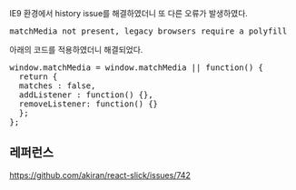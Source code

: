 IE9 환경에서 history issue를 해결하였더니 또 다른 오류가 발생하였다.
<pre>
matchMedia not present, legacy browsers require a polyfill
</pre>
아래의 코드를 적용하였더니 해결되었다.
<pre>
window.matchMedia = window.matchMedia || function() {
  return {
  matches : false,
  addListener : function() {},
  removeListener: function() {}
  };
};
</pre>
## 레퍼런스
https://github.com/akiran/react-slick/issues/742
